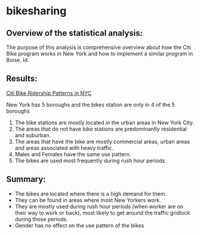 # bikesharing

## Overview of the statistical analysis:

The purpose of this analysis is comprehensive overview about how the Citi Bike program works in New York and how to implement a similar program in Boise, Id.

## Results:

[Citi Bike Ridership Patterns in NYC](https://public.tableau.com/views/RidershipPatterns/RidershipPatterns?:language=en-US&publish=yes&:display_count=n&:origin=viz_share_link) <br />

New York has 5 boroughs and the bikes station are only in 4 of the 5 boroughs
1. The bike stations are mostly located in the urban areas in New York City.
2. The areas that do not have bike stations are predominantly residential and suburban.
3. The areas that have the bike are mostly commercial areas, urban areas and areas associated with heavy traffic.
4. Males and Females have the same use pattern.
5. The bikes are used most frequently during rush hour periods. 


## Summary:
- The bikes are located where there is a high demand for them. 
- They can be found in areas where most New Yorkers work.
- They are mostly used during rush hour periods (when worker are on their way to work or back), most likely to get around the traffic gridlock during those periods.
- Gender has no effect on the use pattern of the bikes
